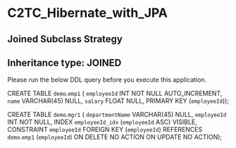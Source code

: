 # C2TC_Hibernate_with_JPA
## Joined Subclass Strategy
## Inheritance type: JOINED


Please run the below DDL query before you execute this application.

CREATE TABLE `demo`.`emp1` (
  `employeeId` INT NOT NULL AUTO_INCREMENT,
  `name` VARCHAR(45) NULL,
  `salary` FLOAT NULL,
  PRIMARY KEY (`employeeId`));

CREATE TABLE `demo`.`mgr1` (
  `departmentName` VARCHAR(45) NULL,
  `employeeId` INT NOT NULL,
  INDEX `employeeId_idx` (`employeeId` ASC) VISIBLE,
  CONSTRAINT `employeeId`
    FOREIGN KEY (`employeeId`)
    REFERENCES `demo`.`emp1` (`employeeId`)
    ON DELETE NO ACTION
    ON UPDATE NO ACTION);

